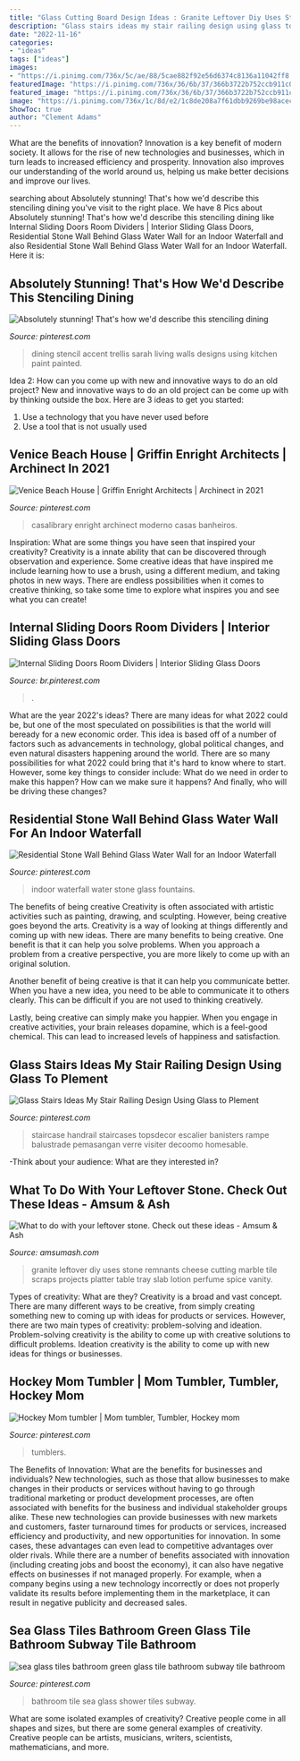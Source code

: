 ```yaml
---
title: "Glass Cutting Board Design Ideas : Granite Leftover Diy Uses Stone Remnants Cheese Cutting Marble Tile Scraps Projects Platter Table Tray Slab Lotion Perfume Spice Vanity"
description: "Glass stairs ideas my stair railing design using glass to plement"
date: "2022-11-16"
categories:
- "ideas"
tags: ["ideas"]
images:
- "https://i.pinimg.com/736x/5c/ae/88/5cae882f92e56d6374c8136a11042ff8.jpg"
featuredImage: "https://i.pinimg.com/736x/36/6b/37/366b3722b752ccb911c0713cdfa5b713.jpg"
featured_image: "https://i.pinimg.com/736x/36/6b/37/366b3722b752ccb911c0713cdfa5b713.jpg"
image: "https://i.pinimg.com/736x/1c/8d/e2/1c8de208a7f61dbb9269be98acec9746.jpg"
ShowToc: true
author: "Clement Adams"
---
```



What are the benefits of innovation?
Innovation is a key benefit of modern society. It allows for the rise of new technologies and businesses, which in turn leads to increased efficiency and prosperity. Innovation also improves our understanding of the world around us, helping us make better decisions and improve our lives.

	

		
searching about Absolutely stunning! That&#039;s how we&#039;d describe this stenciling dining you've visit to the right place. We have 8 Pics about Absolutely stunning! That&#039;s how we&#039;d describe this stenciling dining like Internal Sliding Doors Room Dividers | Interior Sliding Glass Doors, Residential Stone Wall Behind Glass Water Wall for an Indoor Waterfall and also Residential Stone Wall Behind Glass Water Wall for an Indoor Waterfall. Here it is:
		
    
## Absolutely Stunning! That&#039;s How We&#039;d Describe This Stenciling Dining

<img loading=lazy src="https://i.pinimg.com/736x/69/cd/9f/69cd9f2e3b3a25eacfaad732cf128b1c.jpg" onerror="this.onerror=null;this.src='https://tse2.mm.bing.net/th?id=OIP.NbQ54yBAXC_Hoj1cd_PhBwHaJ4&amp;pid=15.1';" alt="Absolutely stunning! That&#039;s how we&#039;d describe this stenciling dining">

_Source: pinterest.com_

>dining stencil accent trellis sarah living walls designs using kitchen paint painted. 

	

Idea 2: How can you come up with new and innovative ways to do an old project?
New and innovative ways to do an old project can be come up with by thinking outside the box. Here are 3 ideas to get you started: 
1. Use a technology that you have never used before 
2. Use a tool that is not usually used 

    
## Venice Beach House | Griffin Enright Architects | Archinect In 2021

<img loading=lazy src="https://i.pinimg.com/736x/1c/8d/e2/1c8de208a7f61dbb9269be98acec9746.jpg" onerror="this.onerror=null;this.src='https://tse1.mm.bing.net/th?id=OIP.1LPMmDLxtjUEaasrWQ5pnwHaLH&amp;pid=15.1';" alt="Venice Beach House | Griffin Enright Architects | Archinect in 2021">

_Source: pinterest.com_

>casalibrary enright archinect moderno casas banheiros. 

	

Inspiration: What are some things you have seen that inspired your creativity?
Creativity is a innate ability that can be discovered through observation and experience. Some creative ideas that have inspired me include learning how to use a brush, using a different medium, and taking photos in new ways. There are endless possibilities when it comes to creative thinking, so take some time to explore what inspires you and see what you can create!

    
## Internal Sliding Doors Room Dividers | Interior Sliding Glass Doors

<img loading=lazy src="https://i.pinimg.com/736x/1c/c8/33/1cc8337e83f3e92e91e970b2ff08ed51.jpg" onerror="this.onerror=null;this.src='https://tse2.mm.bing.net/th?id=OIP.jhVQ3O-VpyeH5yRphw62eAHaLJ&amp;pid=15.1';" alt="Internal Sliding Doors Room Dividers | Interior Sliding Glass Doors">

_Source: br.pinterest.com_

>. 

	

What are the year 2022's ideas?
There are many ideas for what 2022 could be, but one of the most speculated on possibilities is that the world will beready for a new economic order. This idea is based off of a number of factors such as advancements in technology, global political changes, and even natural disasters happening around the world. There are so many possibilities for what 2022 could bring that it's hard to know where to start. However, some key things to consider include: What do we need in order to make this happen? How can we make sure it happens? And finally, who will be driving these changes?

    
## Residential Stone Wall Behind Glass Water Wall For An Indoor Waterfall

<img loading=lazy src="https://i.pinimg.com/736x/5c/ae/88/5cae882f92e56d6374c8136a11042ff8.jpg" onerror="this.onerror=null;this.src='https://tse1.mm.bing.net/th?id=OIP.ywstnYxBpHTi_6mO2AH4YgHaJ4&amp;pid=15.1';" alt="Residential Stone Wall Behind Glass Water Wall for an Indoor Waterfall">

_Source: pinterest.com_

>indoor waterfall water stone glass fountains. 

	

The benefits of being creative
Creativity is often associated with artistic activities such as painting, drawing, and sculpting. However, being creative goes beyond the arts. Creativity is a way of looking at things differently and coming up with new ideas.
There are many benefits to being creative. One benefit is that it can help you solve problems. When you approach a problem from a creative perspective, you are more likely to come up with an original solution.

Another benefit of being creative is that it can help you communicate better. When you have a new idea, you need to be able to communicate it to others clearly. This can be difficult if you are not used to thinking creatively.

Lastly, being creative can simply make you happier. When you engage in creative activities, your brain releases dopamine, which is a feel-good chemical. This can lead to increased levels of happiness and satisfaction.

    
## Glass Stairs Ideas My Stair Railing Design Using Glass To Plement

<img loading=lazy src="https://i.pinimg.com/736x/6a/09/ff/6a09ff54f2845c30dbca639324015112.jpg" onerror="this.onerror=null;this.src='https://tse4.mm.bing.net/th?id=OIP.3CYVU5iEOQYMVFz8J7qZSQHaLH&amp;pid=15.1';" alt="Glass Stairs Ideas My Stair Railing Design Using Glass to Plement">

_Source: pinterest.com_

>staircase handrail staircases topsdecor escalier banisters rampe balustrade pemasangan verre visiter decoomo homesable. 

	

-Think about your audience: What are they interested in?

    
## What To Do With Your Leftover Stone. Check Out These Ideas - Amsum &amp; Ash

<img loading=lazy src="https://amsumash.com/wp-content/uploads/2016/02/leftover-stone-4.jpg" onerror="this.onerror=null;this.src='https://tse1.mm.bing.net/th?id=OIP.iONvuoLFBq9sIs4m2SYU1QHaJ4&amp;pid=15.1';" alt="What to do with your leftover stone. Check out these ideas - Amsum &amp; Ash">

_Source: amsumash.com_

>granite leftover diy uses stone remnants cheese cutting marble tile scraps projects platter table tray slab lotion perfume spice vanity. 

	

Types of creativity: What are they?
Creativity is a broad and vast concept. There are many different ways to be creative, from simply creating something new to coming up with ideas for products or services. However, there are two main types of creativity: problem-solving and ideation. Problem-solving creativity is the ability to come up with creative solutions to difficult problems. Ideation creativity is the ability to come up with new ideas for things or businesses.

    
## Hockey Mom Tumbler | Mom Tumbler, Tumbler, Hockey Mom

<img loading=lazy src="https://i.pinimg.com/736x/cb/46/52/cb4652a9841f3ed782ac884273ad44a3.jpg" onerror="this.onerror=null;this.src='https://tse3.mm.bing.net/th?id=OIP.t4b0wq4hjVKprh53EExzmQHaJ3&amp;pid=15.1';" alt="Hockey Mom tumbler | Mom tumbler, Tumbler, Hockey mom">

_Source: pinterest.com_

>tumblers. 

	

The Benefits of Innovation: What are the benefits for businesses and individuals?
New technologies, such as those that allow businesses to make changes in their products or services without having to go through traditional marketing or product development processes, are often associated with benefits for the business and individual stakeholder groups alike. These new technologies can provide businesses with new markets and customers, faster turnaround times for products or services, increased efficiency and productivity, and new opportunities for innovation. In some cases, these advantages can even lead to competitive advantages over older rivals.
While there are a number of benefits associated with innovation (including creating jobs and boost the economy), it can also have negative effects on businesses if not managed properly. For example, when a company begins using a new technology incorrectly or does not properly validate its results before implementing them in the marketplace, it can result in negative publicity and decreased sales.

    
## Sea Glass Tiles Bathroom Green Glass Tile Bathroom Subway Tile Bathroom

<img loading=lazy src="https://i.pinimg.com/736x/36/6b/37/366b3722b752ccb911c0713cdfa5b713.jpg" onerror="this.onerror=null;this.src='https://tse1.mm.bing.net/th?id=OIP.ijiCEsIFDkH7S-skbwoRcAHaLG&amp;pid=15.1';" alt="sea glass tiles bathroom green glass tile bathroom subway tile bathroom">

_Source: pinterest.com_

>bathroom tile sea glass shower tiles subway. 

	

What are some isolated examples of creativity?
Creative people come in all shapes and sizes, but there are some general examples of creativity. Creative people can be artists, musicians, writers, scientists, mathematicians, and more.

